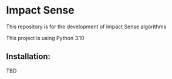 # Impact Sense

This repository is for the development of Impact Sense algorithms

This project is using Python 3.10

## Installation:
TBD